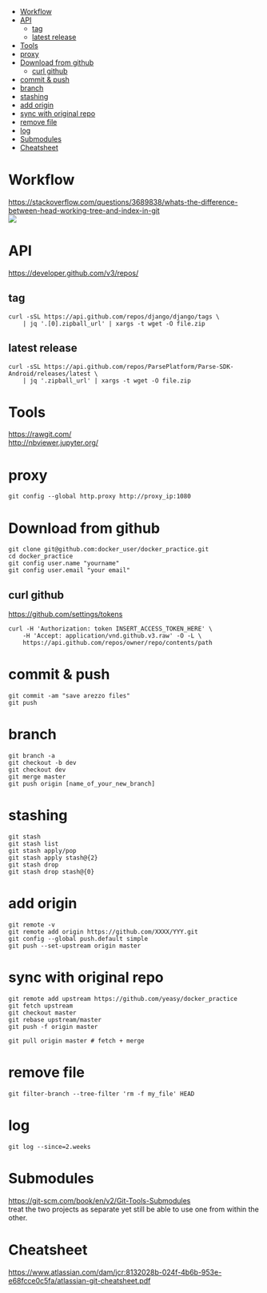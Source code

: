 <!-- TOC -->

- [Workflow](#workflow)
- [API](#api)
    - [tag](#tag)
    - [latest release](#latest-release)
- [Tools](#tools)
- [proxy](#proxy)
- [Download from github](#download-from-github)
    - [curl github](#curl-github)
- [commit & push](#commit--push)
- [branch](#branch)
- [stashing](#stashing)
- [add origin](#add-origin)
- [sync with original repo](#sync-with-original-repo)
- [remove file](#remove-file)
- [log](#log)
- [Submodules](#submodules)
- [Cheatsheet](#cheatsheet)

<!-- /TOC -->

# Workflow
https://stackoverflow.com/questions/3689838/whats-the-difference-between-head-working-tree-and-index-in-git  
![](https://i.stack.imgur.com/caci5.png)

# API
https://developer.github.com/v3/repos/

## tag
    curl -sSL https://api.github.com/repos/django/django/tags \
        | jq '.[0].zipball_url' | xargs -t wget -O file.zip

## latest release
    curl -sSL https://api.github.com/repos/ParsePlatform/Parse-SDK-Android/releases/latest \
        | jq '.zipball_url' | xargs -t wget -O file.zip

# Tools
https://rawgit.com/  
http://nbviewer.jupyter.org/

# proxy
    git config --global http.proxy http://proxy_ip:1080

# Download from github

    git clone git@github.com:docker_user/docker_practice.git
    cd docker_practice
    git config user.name "yourname"
    git config user.email "your email"

## curl github
https://github.com/settings/tokens

    curl -H 'Authorization: token INSERT_ACCESS_TOKEN_HERE' \
        -H 'Accept: application/vnd.github.v3.raw' -O -L \
        https://api.github.com/repos/owner/repo/contents/path

# commit & push
    git commit -am "save arezzo files"
    git push

# branch
    git branch -a
    git checkout -b dev
    git checkout dev
    git merge master
    git push origin [name_of_your_new_branch]

# stashing
    git stash
    git stash list
    git stash apply/pop
    git stash apply stash@{2}
    git stash drop
    git stash drop stash@{0}

# add origin
    git remote -v
    git remote add origin https://github.com/XXXX/YYY.git
    git config --global push.default simple
    git push --set-upstream origin master

# sync with original repo
    git remote add upstream https://github.com/yeasy/docker_practice
    git fetch upstream
    git checkout master
    git rebase upstream/master
    git push -f origin master

    git pull origin master # fetch + merge

# remove file
    git filter-branch --tree-filter 'rm -f my_file' HEAD

# log
    git log --since=2.weeks

# Submodules
https://git-scm.com/book/en/v2/Git-Tools-Submodules    
treat the two projects as separate yet still be able to use one from within the other.

# Cheatsheet
https://www.atlassian.com/dam/jcr:8132028b-024f-4b6b-953e-e68fcce0c5fa/atlassian-git-cheatsheet.pdf
